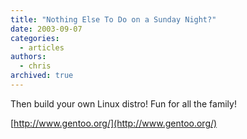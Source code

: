 ```yaml
---
title: "Nothing Else To Do on a Sunday Night?"
date: 2003-09-07
categories:
  - articles
authors:
  - chris
archived: true
---
```


Then build your own Linux distro! Fun for all the family!

[http://www.gentoo.org/](http://www.gentoo.org/)
